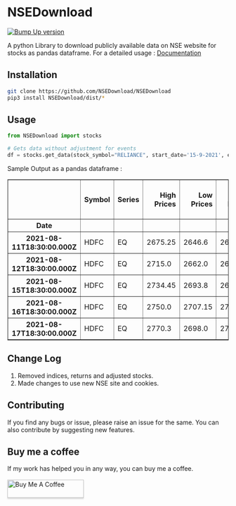 # **NSEDownload** #

[![Bump Up version](https://github.com/NSEDownload/NSEDownload/actions/workflows/Bump.yaml/badge.svg)](https://github.com/NSEDownload/NSEDownload/actions/workflows/Bump.yaml)

A python Library to download publicly available data on NSE website for stocks as pandas dataframe.
For a detailed usage : <a href="https://nsedownload.github.io/NSEDownload/">Documentation</a>

## **Installation** ##

```bash
git clone https://github.com/NSEDownload/NSEDownload
pip3 install NSEDownload/dist/*
```

## **Usage** ##

```python
from NSEDownload import stocks

# Gets data without adjustment for events
df = stocks.get_data(stock_symbol="RELIANCE", start_date='15-9-2021', end_date='1-10-2021')
```

Sample Output as a pandas dataframe :

<table border="1" class="dataframe">
  <thead>
    <tr style="text-align: right;">
      <th></th>
      <th>Symbol</th>
      <th>Series</th>
      <th>High Prices</th>
      <th>Low Prices</th>
      <th>Open Prices</th>
      <th>Close Prices</th>
      <th>Last Prices</th>
      <th>Prec Close Price</th>
      <th>Total Traded Quantity</th>
      <th>Total Traded Value</th>
      <th>52 Week High Price</th>
      <th>52 Week Low Price</th>
    </tr>
    <tr>
      <th>Date</th>
      <th></th>
      <th></th>
      <th></th>
      <th></th>
      <th></th>
      <th></th>
      <th></th>
      <th></th>
      <th></th>
      <th></th>
      <th></th>
      <th></th>
    </tr>
  </thead>
  <tbody>
    <tr>
      <th>2021-08-11T18:30:00.000Z</th>
      <td>HDFC</td>
      <td>EQ</td>
      <td>2675.25</td>
      <td>2646.6</td>
      <td>2656.6</td>
      <td>2668.75</td>
      <td>2666.0</td>
      <td>2658.5</td>
      <td>1702479</td>
      <td>4532596291.9</td>
      <td>2896</td>
      <td>1623</td>
    </tr>
    <tr>
      <th>2021-08-12T18:30:00.000Z</th>
      <td>HDFC</td>
      <td>EQ</td>
      <td>2715.0</td>
      <td>2662.0</td>
      <td>2662.0</td>
      <td>2704.15</td>
      <td>2702.1</td>
      <td>2668.75</td>
      <td>3248615</td>
      <td>8774705017.55</td>
      <td>2896</td>
      <td>1623</td>
    </tr>
    <tr>
      <th>2021-08-15T18:30:00.000Z</th>
      <td>HDFC</td>
      <td>EQ</td>
      <td>2734.45</td>
      <td>2693.8</td>
      <td>2696.8</td>
      <td>2731.15</td>
      <td>2732.7</td>
      <td>2704.15</td>
      <td>2465887</td>
      <td>6709996706.95</td>
      <td>2896</td>
      <td>1623</td>
    </tr>
    <tr>
      <th>2021-08-16T18:30:00.000Z</th>
      <td>HDFC</td>
      <td>EQ</td>
      <td>2750.0</td>
      <td>2707.15</td>
      <td>2729.95</td>
      <td>2738.4</td>
      <td>2745.6</td>
      <td>2731.15</td>
      <td>2795510</td>
      <td>7620988084.3</td>
      <td>2896</td>
      <td>1623</td>
    </tr>
    <tr>
      <th>2021-08-17T18:30:00.000Z</th>
      <td>HDFC</td>
      <td>EQ</td>
      <td>2770.3</td>
      <td>2698.0</td>
      <td>2750.0</td>
      <td>2710.75</td>
      <td>2710.0</td>
      <td>2738.4</td>
      <td>2501410</td>
      <td>6828940469.75</td>
      <td>2896</td>
      <td>1623</td>
    </tr>
  </tbody>
</table>

## **Change Log** ##

1. Removed indices, returns and adjusted stocks.
2. Made changes to use new NSE site and cookies.

## **Contributing** ##

If you find any bugs or issue, please raise an issue for the same. You can also contribute by suggesting new features.

## **Buy me a coffee** ##

If my work has helped you in any way, you can buy me a coffee.  
<br>
<a href="https://www.buymeacoffee.com/jinit" target="_blank"><img src="https://www.buymeacoffee.com/assets/img/custom_images/orange_img.png" alt="Buy Me A Coffee" style="height: 41px !important;width: 174px !important;box-shadow: 0px 3px 2px 0px rgba(190, 190, 190, 0.5) !important;-webkit-box-shadow: 0px 3px 2px 0px rgba(190, 190, 190, 0.5) !important;" ></a>
